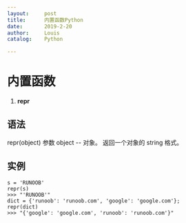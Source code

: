 ```yaml
---
layout:     post
title:      内置函数Python
date:       2019-2-20
author:     Louis
catalog:    Python

---
```

<!-- MarkdownTOC -->




# 内置函数

1. **repr**

## 语法

repr(object)
参数
object -- 对象。
返回一个对象的 string 格式。

## 实例

```
s = 'RUNOOB'
repr(s)
>>> "'RUNOOB'"
dict = {'runoob': 'runoob.com', 'google': 'google.com'};
repr(dict)
>>> "{'google': 'google.com', 'runoob': 'runoob.com'}"
```

